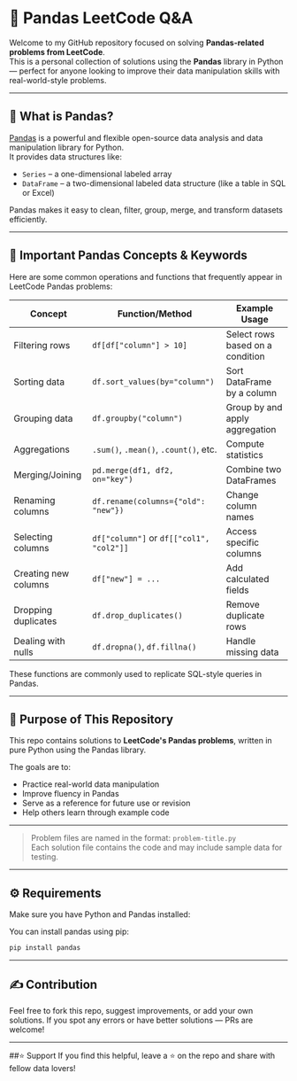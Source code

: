 # 🐼 Pandas LeetCode Q&A

Welcome to my GitHub repository focused on solving **Pandas-related problems from LeetCode**.  
This is a personal collection of solutions using the **Pandas** library in Python — perfect for anyone looking to improve their data manipulation skills with real-world-style problems.

---

## 📌 What is Pandas?

[Pandas](https://pandas.pydata.org/) is a powerful and flexible open-source data analysis and data manipulation library for Python.  
It provides data structures like:

- `Series` – a one-dimensional labeled array
- `DataFrame` – a two-dimensional labeled data structure (like a table in SQL or Excel)

Pandas makes it easy to clean, filter, group, merge, and transform datasets efficiently.

---

## 🧠 Important Pandas Concepts & Keywords

Here are some common operations and functions that frequently appear in LeetCode Pandas problems:

| Concept               | Function/Method                         | Example Usage                               |
|-----------------------|------------------------------------------|---------------------------------------------|
| Filtering rows        | `df[df["column"] > 10]`                 | Select rows based on a condition            |
| Sorting data          | `df.sort_values(by="column")`           | Sort DataFrame by a column                  |
| Grouping data         | `df.groupby("column")`                  | Group by and apply aggregation              |
| Aggregations          | `.sum()`, `.mean()`, `.count()`, etc.  | Compute statistics                          |
| Merging/Joining       | `pd.merge(df1, df2, on="key")`          | Combine two DataFrames                      |
| Renaming columns      | `df.rename(columns={"old": "new"})`     | Change column names                         |
| Selecting columns     | `df["column"]` or `df[["col1", "col2"]]`| Access specific columns                     |
| Creating new columns  | `df["new"] = ...`                       | Add calculated fields                       |
| Dropping duplicates   | `df.drop_duplicates()`                  | Remove duplicate rows                       |
| Dealing with nulls    | `df.dropna()`, `df.fillna()`            | Handle missing data                         |

These functions are commonly used to replicate SQL-style queries in Pandas.

---

## 🎯 Purpose of This Repository

This repo contains solutions to **LeetCode's Pandas problems**, written in pure Python using the Pandas library.

The goals are to:

- Practice real-world data manipulation
- Improve fluency in Pandas
- Serve as a reference for future use or revision
- Help others learn through example code

---


> Problem files are named in the format: `problem-title.py`  
> Each solution file contains the code and may include sample data for testing.

---

## ⚙️ Requirements

Make sure you have Python and Pandas installed:

You can install pandas using pip:

```bash
pip install pandas
```
---
## ✍️ Contribution
Feel free to fork this repo, suggest improvements, or add your own solutions.
If you spot any errors or have better solutions — PRs are welcome!

---
##⭐️ Support
If you find this helpful, leave a ⭐️ on the repo and share with fellow data lovers!

